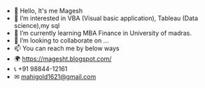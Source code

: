 - 👋 Hello, It's me Magesh
- 👀 I’m interested in VBA (Visual basic application), Tableau (Data science),my sql
- 🌱 I’m currently learning MBA Finance in University of madras.
- 💞️ I’m looking to collaborate on ...
- 📫 You can reach me by below ways
- 🌍 https://magesht.blogspot.com/
- 📞 +91 98844-12161
- ✉ mahigold1621@gmail.com


<!---
MageshMahi/MageshMahi is a ✨ special ✨ repository because its `README.md` (this file) appears on your GitHub profile.
You can click the Preview link to take a look at your changes.
--->
